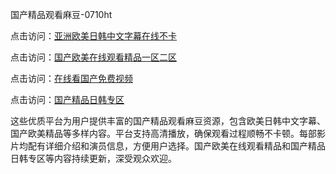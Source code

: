 国产精品观看麻豆-0710ht

点击访问：<a href="https://heiliaowt0d7p.pages.dev">亚洲欧美日韩中文字幕在线不卡</a>

点击访问：<a href="https://heiliaowzu4ur.pages.dev">国产欧美在线观看精品一区二区</a>

点击访问：<a href="https://heiliaoow5kzm.pages.dev">在线看国产免费视频</a>

点击访问：<a href="https://heiliao2dmwwy.pages.dev">国产精品日韩专区</a>

这些优质平台为用户提供丰富的国产精品观看麻豆资源，包含欧美日韩中文字幕、国产欧美精品等多样内容。平台支持高清播放，确保观看过程顺畅不卡顿。每部影片均配有详细介绍和演员信息，方便用户选择。国产欧美在线观看精品和国产精品日韩专区等内容持续更新，深受观众欢迎。

<span style="display:none;">[Canonical link](）</span>
